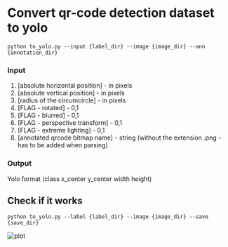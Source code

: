 # Convert qr-code detection dataset to yolo

`python to_yolo.py --input {label_dir} --image {image_dir} --ann {annotation_dir}`
### Input 
1. [absolute horizontal position] - in pixels
2. [absolute vertical position] - in pixels
3. [radius of the circumcircle] - in pixels
4. [FLAG - rotated] - 0,1
5. [FLAG - blurred] - 0,1
6. [FLAG - perspective transform] - 0,1
7. [FLAG - extreme lighting] - 0,1
8. [annotated qrcode bitmap name] - string (without the extension .png - has to be added when parsing)

### Output
Yolo format (class x_center y_center width height)

## Check if it works
`python to_yolo.py --label {label_dir} --image {image_dir} --save {save_dir}`

![plot](./demo/demo.png)